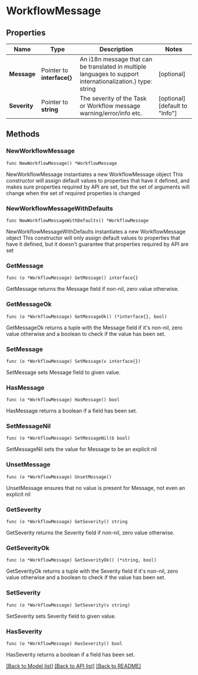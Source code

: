 # WorkflowMessage

## Properties

Name | Type | Description | Notes
------------ | ------------- | ------------- | -------------
**Message** | Pointer to **interface{}** | An i18n message that can be translated in multiple languages to support internationalization.} type: string | [optional] 
**Severity** | Pointer to **string** | The severity of the Task or Workflow message warning/error/info etc. | [optional] [default to "Info"]

## Methods

### NewWorkflowMessage

`func NewWorkflowMessage() *WorkflowMessage`

NewWorkflowMessage instantiates a new WorkflowMessage object
This constructor will assign default values to properties that have it defined,
and makes sure properties required by API are set, but the set of arguments
will change when the set of required properties is changed

### NewWorkflowMessageWithDefaults

`func NewWorkflowMessageWithDefaults() *WorkflowMessage`

NewWorkflowMessageWithDefaults instantiates a new WorkflowMessage object
This constructor will only assign default values to properties that have it defined,
but it doesn't guarantee that properties required by API are set

### GetMessage

`func (o *WorkflowMessage) GetMessage() interface{}`

GetMessage returns the Message field if non-nil, zero value otherwise.

### GetMessageOk

`func (o *WorkflowMessage) GetMessageOk() (*interface{}, bool)`

GetMessageOk returns a tuple with the Message field if it's non-nil, zero value otherwise
and a boolean to check if the value has been set.

### SetMessage

`func (o *WorkflowMessage) SetMessage(v interface{})`

SetMessage sets Message field to given value.

### HasMessage

`func (o *WorkflowMessage) HasMessage() bool`

HasMessage returns a boolean if a field has been set.

### SetMessageNil

`func (o *WorkflowMessage) SetMessageNil(b bool)`

 SetMessageNil sets the value for Message to be an explicit nil

### UnsetMessage
`func (o *WorkflowMessage) UnsetMessage()`

UnsetMessage ensures that no value is present for Message, not even an explicit nil
### GetSeverity

`func (o *WorkflowMessage) GetSeverity() string`

GetSeverity returns the Severity field if non-nil, zero value otherwise.

### GetSeverityOk

`func (o *WorkflowMessage) GetSeverityOk() (*string, bool)`

GetSeverityOk returns a tuple with the Severity field if it's non-nil, zero value otherwise
and a boolean to check if the value has been set.

### SetSeverity

`func (o *WorkflowMessage) SetSeverity(v string)`

SetSeverity sets Severity field to given value.

### HasSeverity

`func (o *WorkflowMessage) HasSeverity() bool`

HasSeverity returns a boolean if a field has been set.


[[Back to Model list]](../README.md#documentation-for-models) [[Back to API list]](../README.md#documentation-for-api-endpoints) [[Back to README]](../README.md)


